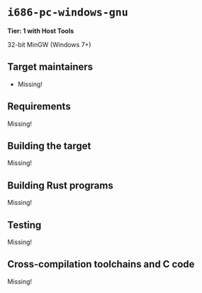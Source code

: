# `i686-pc-windows-gnu`

**Tier: 1 with Host Tools**

32-bit MinGW (Windows 7+)

## Target maintainers

- Missing!

## Requirements

Missing!

## Building the target

Missing!

## Building Rust programs

Missing!

## Testing

Missing!

## Cross-compilation toolchains and C code

Missing!
